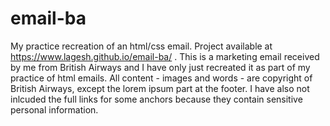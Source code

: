 # email-ba
My practice recreation of an html/css email. Project available  at https://www.lagesh.github.io/email-ba/ .
This is a marketing email received by me from British Airways and I have only just recreated it as part of my practice of html emails. All content - images and words -  are copyright of British Airways, except the lorem ipsum part at the footer. I have also not inlcuded the full links for some anchors because they contain sensitive personal information.
